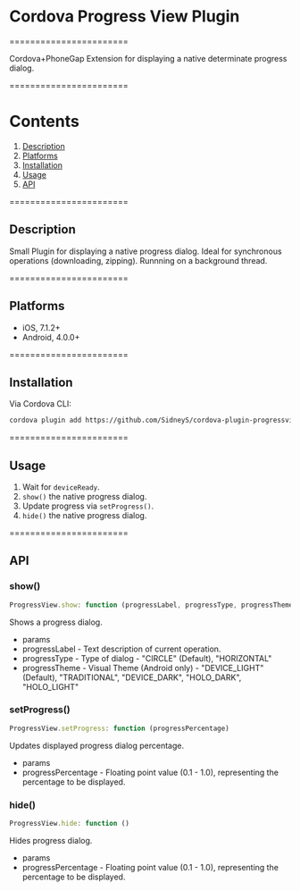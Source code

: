 # Cordova Progress View Plugin
=======================

Cordova+PhoneGap Extension for displaying a native determinate progress dialog.

=======================

# Contents

1. [Description](#description)
2. [Platforms](#platforms)
3. [Installation](#installation)
4. [Usage](#usage)
5. [API](#api)

=======================

## Description

Small Plugin for displaying a native progress dialog. Ideal for synchronous operations (downloading, zipping). Runnning on a background thread.

=======================

## Platforms

* iOS, 7.1.2+
* Android, 4.0.0+

=======================

## Installation

Via Cordova CLI:
```bash
cordova plugin add https://github.com/SidneyS/cordova-plugin-progressview.git
```

=======================

## Usage

1. Wait for `deviceReady`.
2. `show()` the native progress dialog.
2. Update progress via `setProgress()`.
3. `hide()` the native progress dialog.

=======================

## API

### show()

```javascript
ProgressView.show: function (progressLabel, progressType, progressTheme)
```
Shows a progress dialog.

* params
 * progressLabel - Text description of current operation.
 * progressType - Type of dialog -  "CIRCLE" (Default), "HORIZONTAL"
 * progressTheme - Visual Theme (Android only) - "DEVICE_LIGHT" (Default), "TRADITIONAL", "DEVICE_DARK", "HOLO_DARK", "HOLO_LIGHT"

### setProgress()

```javascript
ProgressView.setProgress: function (progressPercentage)
```
Updates displayed progress dialog percentage.

* params
 * progressPercentage - Floating point value (0.1 - 1.0), representing the percentage to be displayed.

### hide()
 
```javascript
ProgressView.hide: function ()
 ```
Hides progress dialog.

 * params
  * progressPercentage - Floating point value (0.1 - 1.0), representing the percentage to be displayed.

